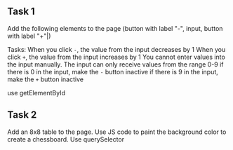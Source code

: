 ## Task 1
Add the following elements to the page (button with label "-", input, button with label "+"|)

Tasks:
When you click `-`, the value from the input decreases by 1
When you click `+`, the value from the input increases by 1
You cannot enter values ​​into the input manually.
The input can only receive values ​​from the range 0-9
if there is 0 in the input, make the `-` button inactive
if there is 9 in the input, make the `+` button inactive

use getElementById

## Task 2

Add an 8x8 table to the page. Use JS code to paint the background color to create a chessboard.
Use querySelector


